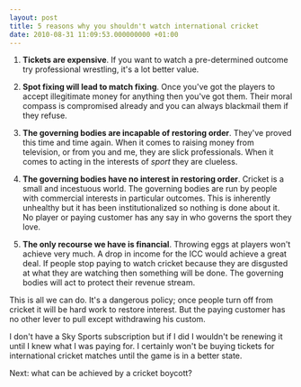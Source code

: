 ```yaml
---
layout: post
title: 5 reasons why you shouldn't watch international cricket
date: 2010-08-31 11:09:53.000000000 +01:00
---
```

1. <strong>Tickets are expensive</strong>. If you want to watch a pre-determined outcome try professional wrestling, it's a lot better value.

2. <strong>Spot fixing will lead to match fixing</strong>. Once you've got the players to accept illegitimate money for anything then you've got them. Their moral compass is compromised already and you can always blackmail them if they refuse.

3. <strong>The governing bodies are incapable of restoring order</strong>. They've proved this time and time again. When it comes to raising money from television, or from you and me, they are slick professionals. When it comes to acting in the interests of <em>sport</em> they are clueless.

4. <strong>The governing bodies have no interest in restoring order</strong>. Cricket is a small and incestuous world. The governing bodies are run by people with commercial interests in particular outcomes. This is inherently unhealthy but it has been institutionalized so nothing is done about it. No player or paying customer has any say in who governs the sport they love.

5. <strong>The only recourse we have is financial</strong>. Throwing eggs at players won't achieve very much. A drop in income for the ICC would achieve a great deal. If people stop paying to watch cricket because they are disgusted at what they are watching then something will be done. The governing bodies will act to protect their revenue stream.

This is all we can do. It's a dangerous policy; once people turn off from cricket it will be hard work to restore interest. But the paying customer has no other lever to pull except withdrawing his custom.

I don't have a Sky Sports subscription but if I did I wouldn't be renewing it until I knew what I was paying for. I certainly won't be buying tickets for international cricket matches until the game is in a better state.

Next: what can be achieved by a cricket boycott?
